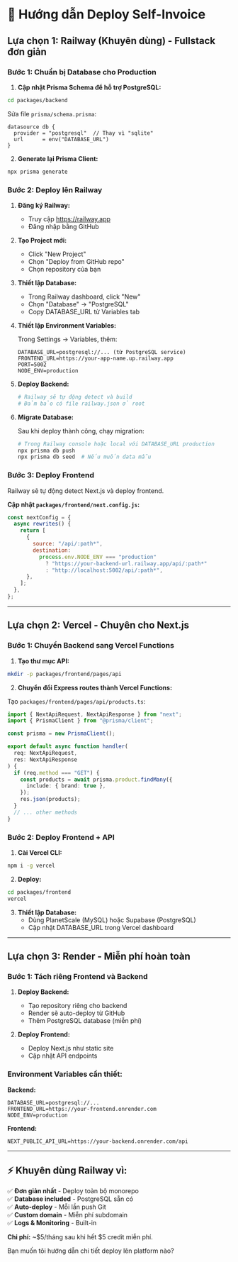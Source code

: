 # 🚀 Hướng dẫn Deploy Self-Invoice

## Lựa chọn 1: Railway (Khuyên dùng) - Fullstack đơn giản

### Bước 1: Chuẩn bị Database cho Production

1. **Cập nhật Prisma Schema để hỗ trợ PostgreSQL:**

```bash
cd packages/backend
```

Sửa file `prisma/schema.prisma`:

```prisma
datasource db {
  provider = "postgresql"  // Thay vì "sqlite"
  url      = env("DATABASE_URL")
}
```

2. **Generate lại Prisma Client:**

```bash
npx prisma generate
```

### Bước 2: Deploy lên Railway

1. **Đăng ký Railway:**

   - Truy cập https://railway.app
   - Đăng nhập bằng GitHub

2. **Tạo Project mới:**

   - Click "New Project"
   - Chọn "Deploy from GitHub repo"
   - Chọn repository của bạn

3. **Thiết lập Database:**

   - Trong Railway dashboard, click "New"
   - Chọn "Database" → "PostgreSQL"
   - Copy DATABASE_URL từ Variables tab

4. **Thiết lập Environment Variables:**

   Trong Settings → Variables, thêm:

   ```
   DATABASE_URL=postgresql://... (từ PostgreSQL service)
   FRONTEND_URL=https://your-app-name.up.railway.app
   PORT=5002
   NODE_ENV=production
   ```

5. **Deploy Backend:**

   ```bash
   # Railway sẽ tự động detect và build
   # Đảm bảo có file railway.json ở root
   ```

6. **Migrate Database:**

   Sau khi deploy thành công, chạy migration:

   ```bash
   # Trong Railway console hoặc local với DATABASE_URL production
   npx prisma db push
   npx prisma db seed  # Nếu muốn data mẫu
   ```

### Bước 3: Deploy Frontend

Railway sẽ tự động detect Next.js và deploy frontend.

**Cập nhật `packages/frontend/next.config.js`:**

```js
const nextConfig = {
  async rewrites() {
    return [
      {
        source: "/api/:path*",
        destination:
          process.env.NODE_ENV === "production"
            ? "https://your-backend-url.railway.app/api/:path*"
            : "http://localhost:5002/api/:path*",
      },
    ];
  },
};
```

---

## Lựa chọn 2: Vercel - Chuyên cho Next.js

### Bước 1: Chuyển Backend sang Vercel Functions

1. **Tạo thư mục API:**

```bash
mkdir -p packages/frontend/pages/api
```

2. **Chuyển đổi Express routes thành Vercel Functions:**

Tạo `packages/frontend/pages/api/products.ts`:

```typescript
import { NextApiRequest, NextApiResponse } from "next";
import { PrismaClient } from "@prisma/client";

const prisma = new PrismaClient();

export default async function handler(
  req: NextApiRequest,
  res: NextApiResponse
) {
  if (req.method === "GET") {
    const products = await prisma.product.findMany({
      include: { brand: true },
    });
    res.json(products);
  }
  // ... other methods
}
```

### Bước 2: Deploy Frontend + API

1. **Cài Vercel CLI:**

```bash
npm i -g vercel
```

2. **Deploy:**

```bash
cd packages/frontend
vercel
```

3. **Thiết lập Database:**
   - Dùng PlanetScale (MySQL) hoặc Supabase (PostgreSQL)
   - Cập nhật DATABASE_URL trong Vercel dashboard

---

## Lựa chọn 3: Render - Miễn phí hoàn toàn

### Bước 1: Tách riêng Frontend và Backend

1. **Deploy Backend:**

   - Tạo repository riêng cho backend
   - Render sẽ auto-deploy từ GitHub
   - Thêm PostgreSQL database (miễn phí)

2. **Deploy Frontend:**
   - Deploy Next.js như static site
   - Cập nhật API endpoints

### Environment Variables cần thiết:

**Backend:**

```
DATABASE_URL=postgresql://...
FRONTEND_URL=https://your-frontend.onrender.com
NODE_ENV=production
```

**Frontend:**

```
NEXT_PUBLIC_API_URL=https://your-backend.onrender.com/api
```

---

## ⚡ Khuyên dùng Railway vì:

✅ **Đơn giản nhất** - Deploy toàn bộ monorepo  
✅ **Database included** - PostgreSQL sẵn có  
✅ **Auto-deploy** - Mỗi lần push Git  
✅ **Custom domain** - Miễn phí subdomain  
✅ **Logs & Monitoring** - Built-in

**Chi phí:** ~$5/tháng sau khi hết $5 credit miễn phí.

Bạn muốn tôi hướng dẫn chi tiết deploy lên platform nào?

